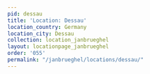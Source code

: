 ```yaml
---
pid: dessau
title: 'Location: Dessau'
location_country: Germany
location_city: Dessau
collection: location_janbrueghel
layout: locationpage_janbrueghel
order: '055'
permalink: "/janbrueghel/locations/dessau/"
---
```

